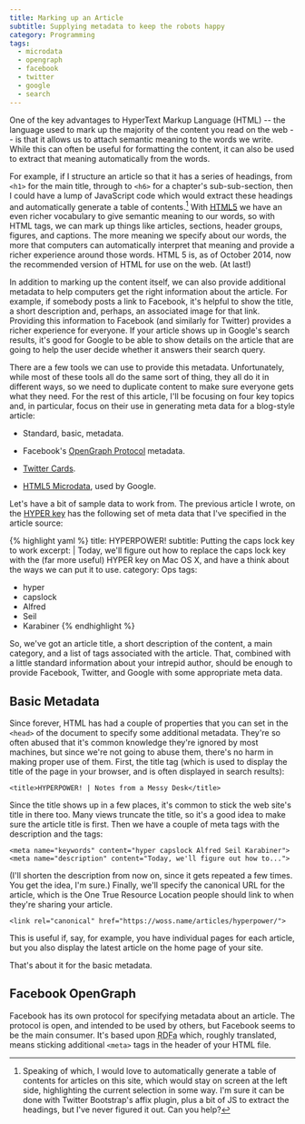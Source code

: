 ```yaml
---
title: Marking up an Article
subtitle: Supplying metadata to keep the robots happy
category: Programming
tags:
  - microdata
  - opengraph
  - facebook
  - twitter
  - google
  - search
---
```


One of the key advantages to HyperText Markup Language (HTML) -- the language
used to mark up the majority of the content you read on the web -- is that it
allows us to attach semantic meaning to the words we write. While this can
often be useful for formatting the content, it can also be used to extract that
meaning automatically from the words.

For example, if I structure an article so that it has a series of headings,
from `<h1>` for the main title, through to `<h6>` for a chapter's
sub-sub-section, then I could have a lump of JavaScript code which would
extract these headings and automatically generate a table of contents.[^1] With
[HTML5][] we have an even richer vocabulary to give semantic meaning to our
words, so with HTML tags, we can mark up things like articles, sections, header
groups, figures, and captions. The more meaning we specify about our words, the
more that computers can automatically interpret that meaning and provide a
richer experience around those words. HTML 5 is, as of October 2014, now the
recommended version of HTML for use on the web. (At last!)

In addition to marking up the content itself, we can also provide additional
metadata to help computers get the right information about the article. For
example, if somebody posts a link to Facebook, it's helpful to show the title,
a short description and, perhaps, an associated image for that link. Providing
this information to Facebook (and similarly for Twitter) provides a richer
experience for everyone. If your article shows up in Google's search results,
it's good for Google to be able to show details on the article that are going
to help the user decide whether it answers their search query.

There are a few tools we can use to provide this metadata. Unfortunately, while
most of these tools all do the same sort of thing, they all do it in different
ways, so we need to duplicate content to make sure everyone gets what they need. For the rest of this article, I'll be focusing on four key topics and, in particular, focus on their use in generating meta data for a blog-style article:

* Standard, basic, metadata.

* Facebook's [OpenGraph Protocol](http://ogp.me) metadata.

* [Twitter Cards](https://dev.twitter.com/cards/overview).

* [HTML5 Microdata](https://support.google.com/webmasters/answer/176035?hl=en), used by Google.

Let's have a bit of sample data to work from. The previous article I wrote, on the [HYPER key](/articles/hyperpower/) has the following set of meta data that I've specified in the article source:

{% highlight yaml %}
title: HYPERPOWER!
subtitle: Putting the caps lock key to work
excerpt: |
  Today, we'll figure out how to replace the caps lock key
  with the (far more useful) HYPER key on Mac OS X, and
  have a think about the ways we can put it to use.
category: Ops
tags:
  - hyper
  - capslock
  - Alfred
  - Seil
  - Karabiner
{% endhighlight %}

So, we've got an article title, a short description of the content, a main
category, and a list of tags associated with the article. That, combined with a
little standard information about your intrepid author, should be enough to
provide Facebook, Twitter, and Google with some appropriate meta data.

## Basic Metadata

Since forever, HTML has had a couple of properties that you can set in the
`<head>` of the document to specify some additional metadata. They're so often
abused that it's common knowledge they're ignored by most machines, but since
we're not going to abuse them, there's no harm in making proper use of them.
First, the title tag (which is used to display the title of the page in your
browser, and is often displayed in search results):

    <title>HYPERPOWER! | Notes from a Messy Desk</title>

Since the title shows up in a few places, it's common to stick the web site's
title in there too. Many views truncate the title, so it's a good idea to make
sure the article title is first. Then we have a couple of meta tags with the
description and the tags:

    <meta name="keywords" content="hyper capslock Alfred Seil Karabiner">
    <meta name="description" content="Today, we'll figure out how to...">

(I'll shorten the description from now on, since it gets repeated a few times.
You get the idea, I'm sure.) Finally, we'll specify the canonical URL for the article, which is the One True Resource Location people should link to when they're sharing your article.

    <link rel="canonical" href="https://woss.name/articles/hyperpower/">

This is useful if, say, for example, you have individual pages for each
article, but you also display the latest article on the home page of your site.

That's about it for the basic metadata.

## Facebook OpenGraph

Facebook has its own protocol for specifying metadata about an article. The
protocol is open, and intended to be used by others, but Facebook seems to be
the main consumer. It's based upon
<abbr title="Resource Description Framework in attributes">RDFa</abbr> which, roughly translated, means sticking additional `<meta>` tags in the header of your HTML file.
[^1]: Speaking of which, I would love to automatically generate a table of
      contents for articles on this site, which would stay on screen at the left
      side, highlighting the current selection in some way. I'm sure it can be
      done with Twitter Bootstrap's affix plugin, plus a bit of JS to extract
      the headings, but I've never figured it out. Can you help?

[HTML5]: http://www.w3.org/TR/html5/ "A vocabulary and associated APIs for HTML and XHTML"